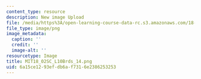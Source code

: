 ```yaml
---
content_type: resource
description: New image Upload
file: /media/https%3A/open-learning-course-data-rc.s3.amazonaws.com/18-02sc-multivariable-calculus-fall-2010/6a15ce1293efdb6af7316e2386253253_MIT18_02SC_L10Brds_14.png
file_type: image/png
image_metadata:
  caption: ''
  credit: ''
  image-alt: ''
resourcetype: Image
title: MIT18_02SC_L10Brds_14.png
uid: 6a15ce12-93ef-db6a-f731-6e2386253253
---
```

